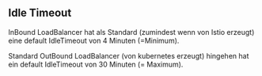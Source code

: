 ## Idle Timeout
InBound LoadBalancer hat als Standard (zumindest wenn von Istio erzeugt) eine default IdleTimeout von 4 Minuten (=Minimum).

Standard OutBound LoadBalancer (von kubernetes erzeugt) hingehen hat ein default IdleTimeout von 30 Minuten (= Maximum).
